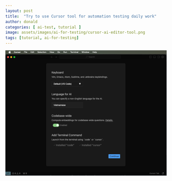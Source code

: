 ```yaml
---
layout: post
title:  "Try to use Cursor tool for automation testing daily work"
author: donald
categories: [ ai-test, tutorial ]
image: assets/images/ai-for-testing/cursor-ai-editor-tool.png
tags: [tutorial, ai-for-testing]
---
```


![img.png](../../assets/images/ai-for-testing/cursor-ai-editor-tool.png)